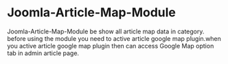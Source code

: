 # Joomla-Article-Map-Module
Joomla-Article-Map-Module be show all article map data in category. before using the module you need to active article google map plugin.when 
you active article google map plugin then can access Google Map option tab in admin article page. 

